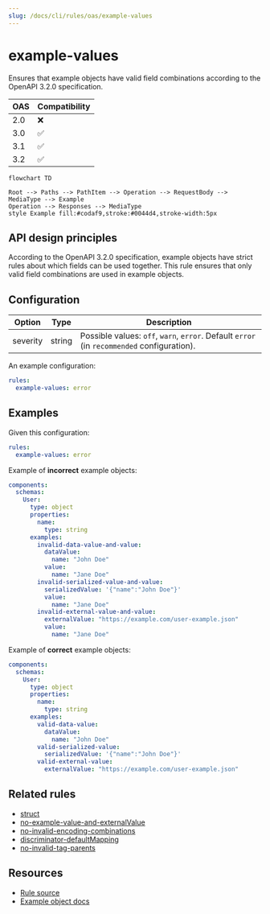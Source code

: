 ```yaml
---
slug: /docs/cli/rules/oas/example-values
---
```


# example-values

Ensures that example objects have valid field combinations according to the OpenAPI 3.2.0 specification.

| OAS | Compatibility |
| --- | ------------- |
| 2.0 | ❌            |
| 3.0 | ✅            |
| 3.1 | ✅            |
| 3.2 | ✅            |

```mermaid
flowchart TD

Root --> Paths --> PathItem --> Operation --> RequestBody --> MediaType --> Example
Operation --> Responses --> MediaType
style Example fill:#codaf9,stroke:#0044d4,stroke-width:5px

```

## API design principles

According to the OpenAPI 3.2.0 specification, example objects have strict rules about which fields can be used together.
This rule ensures that only valid field combinations are used in example objects.

## Configuration

| Option   | Type   | Description                                                                                |
| -------- | ------ | ------------------------------------------------------------------------------------------ |
| severity | string | Possible values: `off`, `warn`, `error`. Default `error` (in `recommended` configuration). |

An example configuration:

```yaml
rules:
  example-values: error
```

## Examples

Given this configuration:

```yaml
rules:
  example-values: error
```

Example of **incorrect** example objects:

```yaml Bad example
components:
  schemas:
    User:
      type: object
      properties:
        name:
          type: string
      examples:
        invalid-data-value-and-value:
          dataValue:
            name: "John Doe"
          value:
            name: "Jane Doe"
        invalid-serialized-value-and-value:
          serializedValue: '{"name":"John Doe"}'
          value:
            name: "Jane Doe"
        invalid-external-value-and-value:
          externalValue: "https://example.com/user-example.json"
          value:
            name: "Jane Doe"
```

Example of **correct** example objects:

```yaml Good example
components:
  schemas:
    User:
      type: object
      properties:
        name:
          type: string
      examples:
        valid-data-value:
          dataValue:
            name: "John Doe"
        valid-serialized-value:
          serializedValue: '{"name":"John Doe"}'
        valid-external-value:
          externalValue: "https://example.com/user-example.json"
```

## Related rules

- [struct](../common/struct.md)
- [no-example-value-and-externalValue](./no-example-value-and-externalValue.md)
- [no-invalid-encoding-combinations](./no-invalid-encoding-combinations.md)
- [discriminator-defaultMapping](./discriminator-defaultMapping.md)
- [no-invalid-tag-parents](./no-invalid-tag-parents.md)

## Resources

- [Rule source](https://github.com/Redocly/redocly-cli/blob/main/packages/core/src/rules/oas3/example-values.ts)
- [Example object docs](https://redocly.com/docs/openapi-visual-reference/example/)
